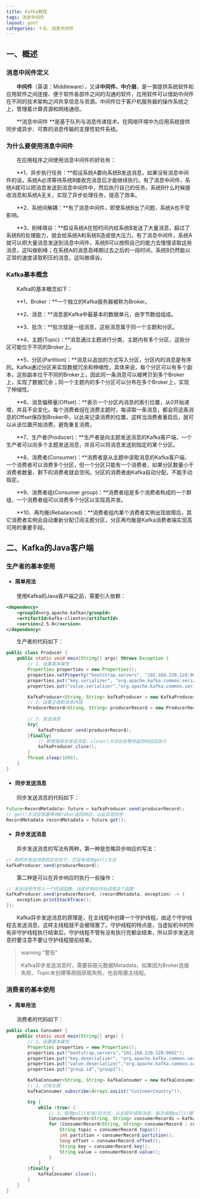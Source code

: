 ```yaml
---
title: Kafka教程
tags: 消息中间件
layout: post
categories: 十五、消息中间件
---
```




## 一、概述

### 消息中间件定义

　　**中间件**（英语：Middleware），又译**中间件、中介层**，是一类提供系统软件和应用软件之间连接、便于软件各部件之间的沟通的软件，应用软件可以借助中间件在不同的技术架构之间共享信息与资源。中间件位于客户机服务器的操作系统之上，管理着计算资源和网络通信。

　　**消息中间件 **是基于队列与消息传递技术，在网络环境中为应用系统提供同步或异步、可靠的消息传输的支撑性软件系统。

### 为什么要使用消息中间件

　　在应用程序之间使用消息中间件的好处有：

　　**1、异步执行任务：**假设系统A要向系统B发送消息，如果没有消息中间件的话，系统A必须等待系统B接收完消息后才能继续执行。有了消息中间件，系统A就可以把消息发送到消息中间件中，然后执行自己的任务，系统B什么时候接收消息和系统A无关，实现了异步处理任务，提高了效率。

　　**2、系统间解耦：**有了消息中间件，即使系统B出了问题，系统A也不受影响。

　　**3、削峰填谷：**假设系统A在短时间内给系统B发送了大量消息，超过了系统B的处理能力，就会给系统A和系统B造成很大压力。有了消息中间件，系统A就可以把大量消息发送到消息中间件，系统B可以按照自己的能力去慢慢读取这些消息，这叫做削峰；在系统A的消息高峰期过去之后的一段时间，系统B仍然能以正常的速度读取积压的消息，这叫做填谷。

### Kafka基本概念

　　Kafka的基本概念如下：

　　**1、Broker：**一个独立的Kafka服务器被称为Broker。

　　**2、消息：**消息是Kafka中最基本的数据单元，由字节数组组成。

　　**3、批次：**批次就是一组消息，这些消息属于同一个主题和分区。

　　**4、主题(Topic)：**消息通过主题进行分类，主题内有多个分区，这些分区可能位于不同的Broker上。

　　**5、分区(Partition)：**消息以追加的方式写入分区，分区内的消息是有序的。Kafka通过分区来实现数据冗余和伸缩性，具体来说，每个分区可以有多个副本，这些副本位于不同的Broker上，因此同一条消息可以被拷贝到多个Broker上，实现了数据冗余；同一个主题内的多个分区可以分布在多个Broker上，实现了伸缩性。

　　**6、消息偏移量(Offset)：**表示一个分区内消息的索引位置，从0开始递增，并且不会变化。每个消费者组在消费主题时，每读取一条消息，都会将这条消息的Offset保存到Broker中，以此来记录消费的位置，这样当消费者重启后，就可以从该位置开始消费，避免重复消费。

　　**7、生产者(Producer)：**生产者是向主题发送消息的Kafka客户端，一个生产者可以向多个主题发送消息，并且可以将消息发送到指定的某个分区。

　　**8、消费者(Consumer)：**消费者是从主题中读取消息的Kafka客户端，一个消费者可以消费多个分区，但一个分区只能有一个消费者，如果分区数量小于消费者数量，剩下的消费者就会空闲。分区的消费者由Kafka自动分配，不能手动指定。

　　**9、消费者组(Consumer group)：**消费者组是多个消费者构成的一个群组，一个消费者组可以消费多个分区以实现高并发。

　　**10、再均衡(Rebalanced)：**消费者组内某个消费者实例出现故障后，其它消费者实例会自动重新分配订阅主题分区，分区再均衡是Kafka消费者端实现高可用的重要手段。

## 二、Kafka的Java客户端

### 生产者的基本使用

* #### 简单用法

　　使用Kafka的Java客户端之前，需要引入依赖：

```xml
<dependency>
    <groupId>org.apache.kafka</groupId>
    <artifactId>kafka-clients</artifactId>
    <version>2.5.0</version>
</dependency>
```

　　生产者的代码如下：

```java
public class Producer {
    public static void main(String[] args) throws Exception {
        // 1、设置基本属性
        Properties properties = new Properties();
        properties.setProperty("bootstrap.servers", "192.168.220.128:9092");
        properties.put("key.serializer", "org.apache.kafka.common.serialization.StringSerializer");
        properties.put("value.serializer","org.apache.kafka.common.serialization.StringSerializer");

        KafkaProducer<String, String> kafkaProducer = new KafkaProducer<>(properties);
        // 2、设置主题和消息内容
        ProducerRecord<String, String> producerRecord = new ProducerRecord<>("studentTopic", "name", "jack");
        
        // 3、发送消息
        try{
            kafkaProducer.send(producerRecord);
        }finally{
            // 即使是异步发送消息，close()方法也会等待返回响应后执行
            kafkaProducer.close();
        }
        Thread.sleep(1000);
    }
}
```

* #### 同步发送消息

　　同步发送消息的代码如下：

```java
Future<RecordMetadata> future = kafkaProducer.send(producerRecord);
// get()方法会阻塞等待Broker返回响应，以此实现同步
RecordMetadata recordMetadata = future.get();
```

* #### 异步发送消息

　　异步发送消息的写法有两种，第一种是忽略异步响应的写法：

```java
// 和同步发送消息的区别在于，它没有调用get()方法
kafkaProducer.send(producerRecord);
```

　　第二种是可以在异步响应时执行一些操作：

```java
// 发送消息时传入一个回调函数，当异步响应时会调用这个函数
kafkaProducer.send(producerRecord, (recordMetadata, exception) -> {
    exception.printStackTrace();
});
```

　　Kafka异步发送消息的原理是，在主线程中创建一个守护线程，由这个守护线程去发送消息，这样主线程就不会被阻塞了。守护线程的特点是，当虚拟机中的所有非守护线程执行结束后，守护线程不管有没有执行完都会结束，所以异步发送消息时要注意不要让守护线程提前结束。

> warning "警告"
>
> Kafka异步发送消息时，需要获取元数据Metadata，如果因为Broker连接失败、Topic未创建等原因获取失败，也会阻塞主线程。

### 消费者的基本使用

* #### 简单用法

　　消费者的代码如下：

```java
public class Consumer {
    public static void main(String[] args) {
        // 1、设置基本属性
        Properties properties = new Properties();
        properties.put("bootstrap.servers","192.168.220.128:9092");
        properties.put("key.deserializer", "org.apache.kafka.common.serialization.StringDeserializer");
        properties.put("value.deserializer","org.apache.kafka.common.serialization.StringDeserializer");
        properties.put("group.id","group1");

        KafkaConsumer<String, String> kafkaConsumer = new KafkaConsumer<>(properties);
		// 2、订阅主题
        kafkaConsumer.subscribe(Arrays.asList("CustomerCountry"));

        try {
            while (true) {
                // 3、使用poll(轮询)的方式，从主题中读取消息，每次调用poll()都会从最后消费的offset处开始读取，读取尽可能多的数据
                ConsumerRecords<String, String> consumerRecords = kafkaConsumer.poll(100);
                for (ConsumerRecord<String, String> consumerRecord : consumerRecords) {
                    String topic = consumerRecord.topic();
                    int partition = consumerRecord.partition();
                    long offset = consumerRecord.offset();
                    String key = consumerRecord.key();
                    String value = consumerRecord.value();
                }
            }
        }finally {
            kafkaConsumer.close();
        }
    }
}
```





